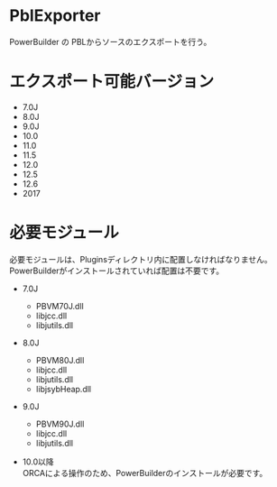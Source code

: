 # PblExporter
PowerBuilder の PBLからソースのエクスポートを行う。

# エクスポート可能バージョン
  - 7.0J
  - 8.0J
  - 9.0J
  - 10.0
  - 11.0
  - 11.5
  - 12.0
  - 12.5
  - 12.6
  - 2017

# 必要モジュール
  必要モジュールは、Pluginsディレクトリ内に配置しなければなりません。  
  PowerBuilderがインストールされていれば配置は不要です。
  
  - 7.0J
    - PBVM70J.dll
    - libjcc.dll
    - libjutils.dll

  - 8.0J
    - PBVM80J.dll
    - libjcc.dll
    - libjutils.dll
    - libjsybHeap.dll

  - 9.0J
    - PBVM90J.dll
    - libjcc.dll
    - libjutils.dll

  - 10.0以降  
    ORCAによる操作のため、PowerBuilderのインストールが必要です。